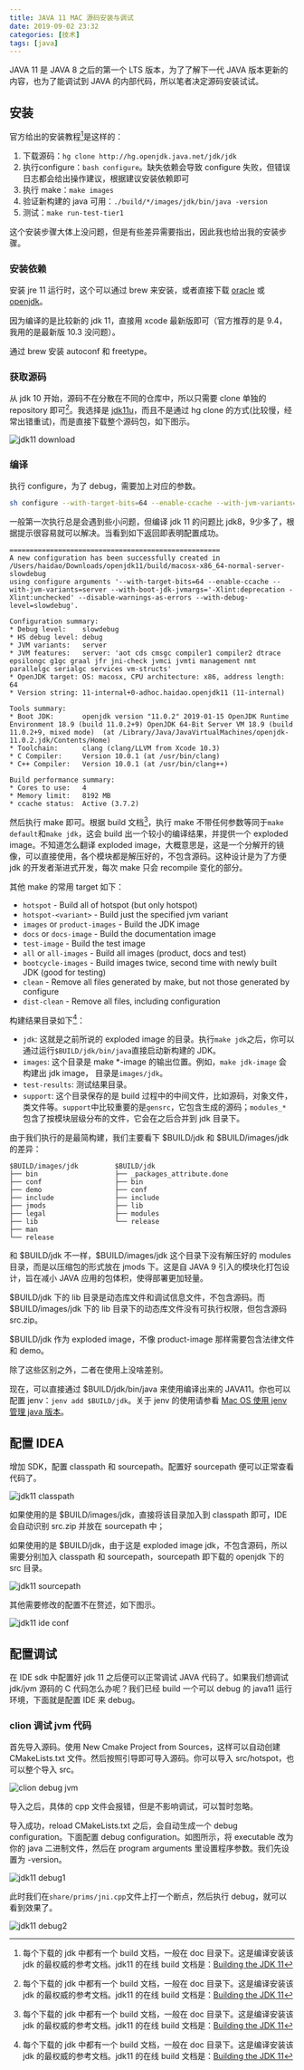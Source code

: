 ```yaml
---
title: JAVA 11 MAC 源码安装与调试
date: 2019-09-02 23:32
categories: [技术]
tags: [java]
---
```


JAVA 11 是 JAVA 8 之后的第一个 LTS 版本，为了了解下一代 JAVA 版本更新的内容，也为了能调试到 JAVA 的内部代码，所以笔者决定源码安装试试。

## 安装

官方给出的安装教程[^1]是这样的：

1. 下载源码：`hg clone http://hg.openjdk.java.net/jdk/jdk`
2. 执行configure：`bash configure`。缺失依赖会导致 configure 失败，但错误日志都会给出操作建议，根据建议安装依赖即可
3. 执行 make：`make images`
4. 验证新构建的 java 可用：`./build/*/images/jdk/bin/java -version`
5. 测试：`make run-test-tier1`

这个安装步骤大体上没问题，但是有些差异需要指出，因此我也给出我的安装步骤。

### 安装依赖

安装 jre 11 运行时，这个可以通过 brew 来安装，或者直接下载 [oracle](https://www.oracle.com/technetwork/java/javase/downloads/jdk11-downloads-5066655.html) 或 [openjdk](https://jdk.java.net/java-se-ri/11)。

因为编译的是比较新的 jdk 11，直接用 xcode 最新版即可（官方推荐的是 9.4，我用的是最新版 10.3 没问题）。

通过 brew 安装 autoconf 和 freetype。 

### 获取源码

从 jdk 10 开始，源码不在分散在不同的仓库中，所以只需要 clone 单独的 repository 即可[^1]。我选择是 [jdk11u](http://hg.openjdk.java.net/jdk-updates/jdk11u)，而且不是通过 hg clone 的方式(比较慢，经常出错重试)，而是直接下载整个源码包，如下图示。

![jdk11 download](http://qiniu-wulfric.lufeihaidao.top/java/jdk11-download.png "jdk11 download")

### 编译

执行 configure，为了 debug，需要加上对应的参数。

```bash
sh configure --with-target-bits=64 --enable-ccache --with-jvm-variants=server  --with-boot-jdk-jvmargs="-Xlint:deprecation -Xlint:unchecked" --disable-warnings-as-errors --with-debug-level=slowdebug 2>&1 | tee configure_mac_x64.log
```

一般第一次执行总是会遇到些小问题，但编译 jdk 11 的问题比 jdk8，9少多了，根据提示很容易就可以解决。当看到如下返回即表明配置成功。

```shell
====================================================
A new configuration has been successfully created in
/Users/haidao/Downloads/openjdk11/build/macosx-x86_64-normal-server-slowdebug
using configure arguments '--with-target-bits=64 --enable-ccache --with-jvm-variants=server --with-boot-jdk-jvmargs='-Xlint:deprecation -Xlint:unchecked' --disable-warnings-as-errors --with-debug-level=slowdebug'.

Configuration summary:
* Debug level:    slowdebug
* HS debug level: debug
* JVM variants:   server
* JVM features:   server: 'aot cds cmsgc compiler1 compiler2 dtrace epsilongc g1gc graal jfr jni-check jvmci jvmti management nmt parallelgc serialgc services vm-structs'
* OpenJDK target: OS: macosx, CPU architecture: x86, address length: 64
* Version string: 11-internal+0-adhoc.haidao.openjdk11 (11-internal)

Tools summary:
* Boot JDK:       openjdk version "11.0.2" 2019-01-15 OpenJDK Runtime Environment 18.9 (build 11.0.2+9) OpenJDK 64-Bit Server VM 18.9 (build 11.0.2+9, mixed mode)  (at /Library/Java/JavaVirtualMachines/openjdk-11.0.2.jdk/Contents/Home)
* Toolchain:      clang (clang/LLVM from Xcode 10.3)
* C Compiler:     Version 10.0.1 (at /usr/bin/clang)
* C++ Compiler:   Version 10.0.1 (at /usr/bin/clang++)

Build performance summary:
* Cores to use:   4
* Memory limit:   8192 MB
* ccache status:  Active (3.7.2)
```

然后执行 make 即可。根据 build 文档[^1]，执行 make 不带任何参数等同于`make default`和`make jdk`，这会 build 出一个较小的编译结果，并提供一个 exploded image。不知道怎么翻译 exploded image，大概意思是，这是一个分解开的镜像，可以直接使用，各个模块都是解压好的，不包含源码。这种设计是为了方便 jdk 的开发者渐进式开发，每次 make 只会 recompile 变化的部分。

其他 make 的常用 target 如下：

- `hotspot` - Build all of hotspot (but only hotspot)
- `hotspot-<variant>` - Build just the specified jvm variant
- `images` or `product-images` - Build the JDK image
- `docs` or `docs-image` - Build the documentation image
- `test-image` - Build the test image
- `all` or `all-images` - Build all images (product, docs and test)
- `bootcycle-images` - Build images twice, second time with newly built JDK (good for testing)
- `clean` - Remove all files generated by make, but not those generated by configure
- `dist-clean` - Remove all files, including configuration

构建结果目录如下[^1]：

- `jdk`: 这就是之前所说的 exploded image 的目录。执行`make jdk`之后，你可以通过运行`$BUILD/jdk/bin/java`直接启动新构建的 JDK。
- `images`: 这个目录是 make *-image 的输出位置。例如，`make jdk-image` 会构建出 jdk image， 目录是`images/jdk`。
- `test-results`: 测试结果目录。
- `support`:  这个目录保存的是 build 过程中的中间文件，比如源码，对象文件，类文件等。`support`中比较重要的是`gensrc`，它包含生成的源码；`modules_*` 包含了按模块层级分布的文件，它会在之后合并到 jdk 目录下。

由于我们执行的是最简构建，我们主要看下 \$BUILD/jdk 和 \$BUILD/images/jdk 的差异：

```shell
$BUILD/images/jdk         $BUILD/jdk
├── bin                   ├── _packages_attribute.done
├── conf                  ├── bin
├── demo                  ├── conf
├── include               ├── include
├── jmods                 ├── lib
├── legal                 ├── modules
├── lib                   └── release
├── man
└── release
```

和 \$BUILD/jdk 不一样，\$BUILD/images/jdk 这个目录下没有解压好的 modules 目录，而是以压缩包的形式放在 jmods 下。这是自 JAVA 9 引入的模块化打包设计，旨在减小 JAVA 应用的包体积，使得部署更加轻量。

\$BUILD/jdk 下的 lib 目录是动态库文件和调试信息文件，不包含源码。而 \$BUILD/images/jdk 下的 lib 目录下的动态库文件没有可执行权限，但包含源码 src.zip。

\$BUILD/jdk 作为 exploded image，不像 product-image 那样需要包含法律文件和 demo。

除了这些区别之外，二者在使用上没啥差别。

现在，可以直接通过 \$BUILD/jdk/bin/java 来使用编译出来的 JAVA11。你也可以配置 jenv：`jenv add $BUILD/jdk`。关于 jenv 的使用请参看 [Mac OS 使用 jenv 管理 java 版本](/2017/03/macos-jenv/)。

## 配置 IDEA

增加 SDK，配置 classpath 和 sourcepath。配置好 sourcepath 便可以正常查看代码了。

![jdk11 classpath](http://qiniu-wulfric.lufeihaidao.top/java/jdk11-classpath.png "jdk11 classpath")

如果使用的是 \$BUILD/images/jdk，直接将该目录加入到 classpath 即可，IDE 会自动识别 src.zip 并放在 sourcepath 中；

如果使用的是 \$BUILD/jdk，由于这是 exploded image jdk，不包含源码，所以需要分别加入 classpath 和 sourcepath，sourcepath 即下载的 openjdk 下的 src 目录。

![jdk11 sourcepath](http://qiniu-wulfric.lufeihaidao.top/java/jdk11-sourcepath.png "jdk11 sourcepath")

其他需要修改的配置不在赘述，如下图示。

![jdk11 ide conf](http://qiniu-wulfric.lufeihaidao.top/java/jdk11-ide-conf.png "jdk11 ide conf")

## 配置调试

在 IDE sdk 中配置好 jdk 11 之后便可以正常调试 JAVA 代码了。如果我们想调试 jdk/jvm 源码的 C 代码怎么办呢？我们已经 build 一个可以 debug 的 java11 运行环境，下面就是配置 IDE 来 debug。

### clion 调试 jvm 代码

首先导入源码。使用 New Cmake Project from Sources，这样可以自动创建 CMakeLists.txt 文件。然后按照引导即可导入源码。你可以导入 src/hotspot，也可以整个导入 src。

![clion debug jvm](http://qiniu-wulfric.lufeihaidao.top/java/clion-debug-jvm.png "clion debug jvm")

导入之后，具体的 cpp 文件会报错，但是不影响调试，可以暂时忽略。

导入成功，reload CMakeLists.txt 之后，会自动生成一个 debug configuration。下面配置 debug configuration。如图所示，将 executable 改为你的 java 二进制文件，然后在 program arguments 里设置程序参数。我们先设置为 -version。

![jdk11 debug1](http://qiniu-wulfric.lufeihaidao.top/java/jdk11-debug1.png "jdk11 debug1")

此时我们在`share/prims/jni.cpp`文件上打一个断点，然后执行 debug，就可以看到效果了。

![jdk11 debug2](http://qiniu-wulfric.lufeihaidao.top/java/jdk11-debug2.png "jdk11 debug2")

[^1]: 每个下载的 jdk 中都有一个 build 文档，一般在 doc 目录下。这是编译安装该 jdk 的最权威的参考文档。jdk11 的在线 build 文档是：[Building the JDK 11](https://hg.openjdk.java.net/jdk/jdk11/raw-file/tip/doc/building.html)
[^2]: \$BUILD 表示你构建出来的结果的目录，一般是你下载的 openjdk11 下的 build/xxx，xxx 是一个动态的名称，和你的开发机类型、编译参数有关，在我的机器上是 ./openjdk11/build/macosx-x86_64-normal-server-slowdebug。